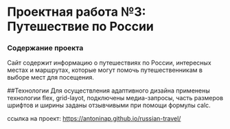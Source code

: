 # Проектная работа №3: Путешествие по России

### Содержание проекта

Сайт содержит информацию о путешествиях по России, интересных местах и маршрутах, которые могут помочь путешественникам в выборе мест для посещения. 

##Технологии 
Для осуществления адаптивного дизайна применены технологии flex, grid-layot, подключены медиа-запросы, часть размеров шрифтов и ширины заданы отзывчивыми при помощи формулы calc.

ссылка на проект:
https://antoninap.github.io/russian-travel/

